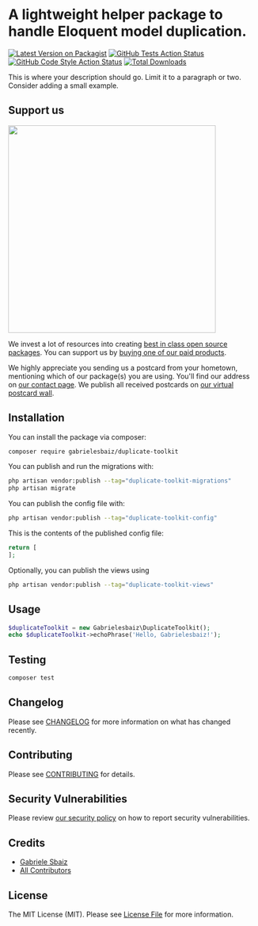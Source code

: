 # A lightweight helper package to handle Eloquent model duplication.

[![Latest Version on Packagist](https://img.shields.io/packagist/v/gabrielesbaiz/duplicate-toolkit.svg?style=flat-square)](https://packagist.org/packages/gabrielesbaiz/duplicate-toolkit)
[![GitHub Tests Action Status](https://img.shields.io/github/actions/workflow/status/gabrielesbaiz/duplicate-toolkit/run-tests.yml?branch=main&label=tests&style=flat-square)](https://github.com/gabrielesbaiz/duplicate-toolkit/actions?query=workflow%3Arun-tests+branch%3Amain)
[![GitHub Code Style Action Status](https://img.shields.io/github/actions/workflow/status/gabrielesbaiz/duplicate-toolkit/fix-php-code-style-issues.yml?branch=main&label=code%20style&style=flat-square)](https://github.com/gabrielesbaiz/duplicate-toolkit/actions?query=workflow%3A"Fix+PHP+code+style+issues"+branch%3Amain)
[![Total Downloads](https://img.shields.io/packagist/dt/gabrielesbaiz/duplicate-toolkit.svg?style=flat-square)](https://packagist.org/packages/gabrielesbaiz/duplicate-toolkit)

This is where your description should go. Limit it to a paragraph or two. Consider adding a small example.

## Support us

[<img src="https://github-ads.s3.eu-central-1.amazonaws.com/duplicate-toolkit.jpg?t=1" width="419px" />](https://spatie.be/github-ad-click/duplicate-toolkit)

We invest a lot of resources into creating [best in class open source packages](https://spatie.be/open-source). You can support us by [buying one of our paid products](https://spatie.be/open-source/support-us).

We highly appreciate you sending us a postcard from your hometown, mentioning which of our package(s) you are using. You'll find our address on [our contact page](https://spatie.be/about-us). We publish all received postcards on [our virtual postcard wall](https://spatie.be/open-source/postcards).

## Installation

You can install the package via composer:

```bash
composer require gabrielesbaiz/duplicate-toolkit
```

You can publish and run the migrations with:

```bash
php artisan vendor:publish --tag="duplicate-toolkit-migrations"
php artisan migrate
```

You can publish the config file with:

```bash
php artisan vendor:publish --tag="duplicate-toolkit-config"
```

This is the contents of the published config file:

```php
return [
];
```

Optionally, you can publish the views using

```bash
php artisan vendor:publish --tag="duplicate-toolkit-views"
```

## Usage

```php
$duplicateToolkit = new Gabrielesbaiz\DuplicateToolkit();
echo $duplicateToolkit->echoPhrase('Hello, Gabrielesbaiz!');
```

## Testing

```bash
composer test
```

## Changelog

Please see [CHANGELOG](CHANGELOG.md) for more information on what has changed recently.

## Contributing

Please see [CONTRIBUTING](CONTRIBUTING.md) for details.

## Security Vulnerabilities

Please review [our security policy](../../security/policy) on how to report security vulnerabilities.

## Credits

- [Gabriele Sbaiz](https://github.com/gabrielesbaiz)
- [All Contributors](../../contributors)

## License

The MIT License (MIT). Please see [License File](LICENSE.md) for more information.
